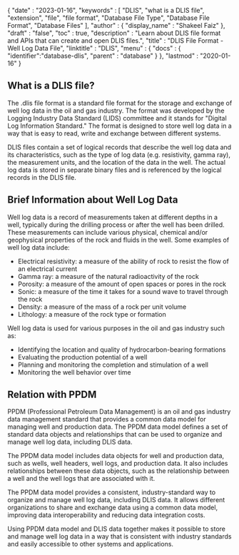 {
  "date" : "2023-01-16",
  "keywords" : [ "DLIS", "what is a DLIS file", "extension", "file", "file format", "Database File Type", "Database File Format", "Database Files" ],
  "author" : {
    "display_name" : "Shakeel Faiz"
  },
  "draft" : "false",
  "toc" : true,
  "description" : "Learn about DLIS file format and APIs that can create and open DLIS files.",
  "title" : "DLIS File Format - Well Log Data File",
  "linktitle" : "DLIS",
  "menu" : {
    "docs" : {
      "identifier":"database-dlis",
      "parent" : "database"
    }
  },
  "lastmod" : "2020-01-16"
}

## What is a DLIS file?

The .dlis file format is a standard file format for the storage and exchange of well log data in the oil and gas industry. The format was developed by the Logging Industry Data Standard (LIDS) committee and it stands for "Digital Log Information Standard." The format is designed to store well log data in a way that is easy to read, write and exchange between different systems.

DLIS files contain a set of logical records that describe the well log data and its characteristics, such as the type of log data (e.g. resistivity, gamma ray), the measurement units, and the location of the data in the well. The actual log data is stored in separate binary files and is referenced by the logical records in the DLIS file.

## Brief Information about Well Log Data

Well log data is a record of measurements taken at different depths in a well, typically during the drilling process or after the well has been drilled. These measurements can include various physical, chemical and/or geophysical properties of the rock and fluids in the well. Some examples of well log data include:

- Electrical resistivity: a measure of the ability of rock to resist the flow of an electrical current
- Gamma ray: a measure of the natural radioactivity of the rock
- Porosity: a measure of the amount of open spaces or pores in the rock
- Sonic: a measure of the time it takes for a sound wave to travel through the rock
- Density: a measure of the mass of a rock per unit volume
- Lithology: a measure of the rock type or formation

Well log data is used for various purposes in the oil and gas industry such as:

- Identifying the location and quality of hydrocarbon-bearing formations
- Evaluating the production potential of a well
- Planning and monitoring the completion and stimulation of a well
- Monitoring the well behavior over time

## Relation with PPDM

PPDM (Professional Petroleum Data Management) is an oil and gas industry data management standard that provides a common data model for managing well and production data. The PPDM data model defines a set of standard data objects and relationships that can be used to organize and manage well log data, including DLIS data.

The PPDM data model includes data objects for well and production data, such as wells, well headers, well logs, and production data. It also includes relationships between these data objects, such as the relationship between a well and the well logs that are associated with it.

The PPDM data model provides a consistent, industry-standard way to organize and manage well log data, including DLIS data. It allows different organizations to share and exchange data using a common data model, improving data interoperability and reducing data integration costs.

Using PPDM data model and DLIS data together makes it possible to store and manage well log data in a way that is consistent with industry standards and easily accessible to other systems and applications.

